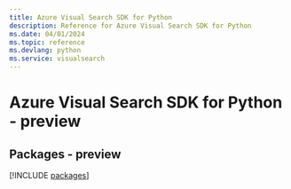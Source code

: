 ```yaml
---
title: Azure Visual Search SDK for Python
description: Reference for Azure Visual Search SDK for Python
ms.date: 04/01/2024
ms.topic: reference
ms.devlang: python
ms.service: visualsearch
---
```

# Azure Visual Search SDK for Python - preview
## Packages - preview
[!INCLUDE [packages](visual-search-index.md)]
